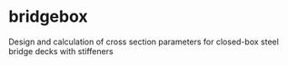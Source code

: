 # bridgebox
 Design and calculation of cross section parameters for closed-box steel bridge decks with stiffeners
